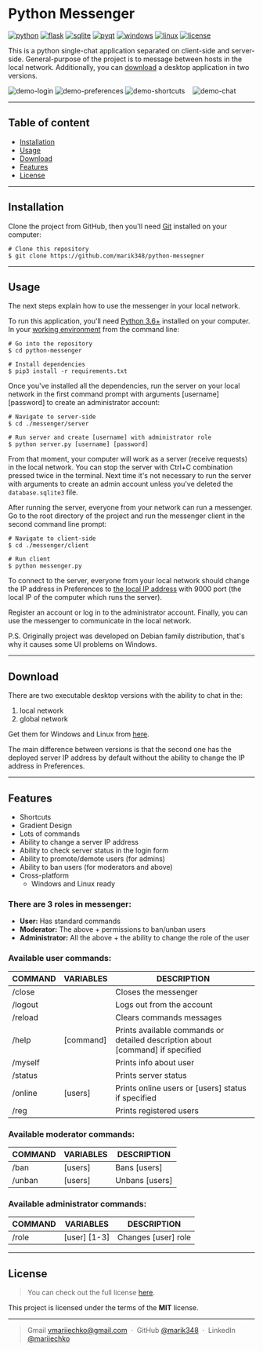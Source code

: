 # Python Messenger

[![python]][pypi-url]
[![flask]][flask-url]
[![sqlite]][sqlite-url]
[![pyqt]][pyqt-url]
[![windows]][windows-url]
[![linux]][linux-url]
[![license]][license-url]

This is a python single-chat application separated on client-side and server-side.
General-purpose of the project is to message between hosts in the local network.
Additionally, you can [download](#download) a desktop application in two versions.

![demo-login] ![demo-preferences]
![demo-shortcuts] &nbsp;&nbsp; ![demo-chat]

---

## Table of content

- [Installation](#installation)
- [Usage](#usage)
- [Download](#download)
- [Features](#features)
- [License](#license)

---

## Installation

Clone the project from GitHub, then you'll need [Git](https://git-scm.com/) 
installed on your computer:

```
# Clone this repository
$ git clone https://github.com/marik348/python-messegner
```

---

## Usage

The next steps explain how to use the messenger in your local network.

To run this application, you'll need [Python 3.6+](https://www.python.org/) 
installed on your computer.
In your [working environment][venv-url] from the command line:

```
# Go into the repository
$ cd python-messenger

# Install dependencies
$ pip3 install -r requirements.txt
```

Once you've installed all the dependencies, run the server on your local 
network in the first command prompt with arguments [username] [password] 
to create an administrator account:

```
# Navigate to server-side
$ cd ./messenger/server

# Run server and create [username] with administrator role 
$ python server.py [username] [password]
```

From that moment, your computer will work as a server (receive requests)
in the local network.
You can stop the server with Ctrl+C combination pressed twice in the terminal.
Next time it's not necessary to run the server with arguments to create an 
admin account unless you've deleted the ```database.sqlite3``` file.

After running the server, everyone from your network can run a messenger.
Go to the root directory of the project and 
run the messenger client in the second command line prompt:

```
# Navigate to client-side
$ cd ./messenger/client

# Run client
$ python messenger.py
```

To connect to the server, everyone from your local network should
change the IP address in Preferences to [the local IP address](https://www.whatismybrowser.com/detect/what-is-my-local-ip-address) 
with 9000 port (the local IP of the computer which runs the server).

Register an account or log in to the administrator account.
Finally, you can use the messenger to communicate in the local network. 

P.S. Originally project was developed on Debian family distribution, 
that's why it causes some UI problems on Windows.

---

## Download

There are two executable desktop versions with the ability to chat in the:

1. local network
2. global network

Get them for Windows and Linux from [here](https://github.com/marik348/python-messegner/releases/tag/v1.2.0).

The main difference between versions is that the second one
has the deployed server IP address by default
without the ability to change the IP address in Preferences.

---

## Features

* Shortcuts
* Gradient Design
* Lots of commands
* Ability to change a server IP address
* Ability to check server status in the login form
* Ability to promote/demote users (for admins)
* Ability to ban users (for moderators and above)
* Cross-platform
  - Windows and Linux ready

### There are 3 roles in messenger:

- **User:** Has standard commands
- **Moderator:** The above + permissions to ban/unban users
- **Administrator:** All the above + the ability to change the role of the user

### Available user commands:

COMMAND | VARIABLES | DESCRIPTION
--------|-----------|--------------------------
/close  |           | Closes the messenger
/logout |           | Logs out from the account
/reload |           | Clears commands messages
/help   | [command] | Prints available commands or detailed description about [command] if specified
/myself |           | Prints info about user
/status |           | Prints server status
/online | [users]   | Prints online users or [users] status if specified
/reg    |           | Prints registered users

### Available moderator commands:

COMMAND | VARIABLES  | DESCRIPTION
--------|------------|--------------
/ban    | [users]    | Bans [users]
/unban  | [users]    | Unbans [users]

### Available administrator commands:

COMMAND | VARIABLES    | DESCRIPTION
--------|--------------|--------------------
/role   | [user] [1-3] | Changes [user] role

---

## License

>You can check out the full license [here][license-url].

This project is licensed under the terms of the **MIT** license.

---

> Gmail [vmariiechko@gmail.com](mailto:vmariiechko@gmail.com) &nbsp;&middot;&nbsp;
> GitHub [@marik348](https://github.com/marik348) &nbsp;&middot;&nbsp;
> LinkedIn [@mariiechko](https://www.linkedin.com/in/mariiechko/)

<!-- Markdown links and images -->
[python]: https://img.shields.io/badge/Python%203.6+-14354C?style=for-the-badge&logo=python&logoColor=white
[flask]: https://img.shields.io/badge/flask-%23000.svg?&style=for-the-badge&logo=flask&logoColor=white
[sqlite]: https://img.shields.io/badge/sqlite-%2307405e.svg?&style=for-the-badge&logo=sqlite&logoColor=white
[pyqt]: https://img.shields.io/badge/pyqt5-%2341CD52.svg?&style=for-the-badge&logo=qt&logoColor=white
[windows]: https://img.shields.io/badge/windows-0078D6?logo=windows&logoColor=white&style=for-the-badge
[linux]: https://img.shields.io/badge/linux-%23d6d6d6?logo=linux&logoColor=black&style=for-the-badge
[license]: https://img.shields.io/badge/license-MIT-%2341CD52.svg?&style=for-the-badge

[pypi-url]: https://pypi.org/project/py-messenger/
[flask-url]: https://pypi.org/project/Flask/
[sqlite-url]: https://docs.python.org/3/library/sqlite3.html
[pyqt-url]: https://pypi.org/project/PyQt5/#description
[windows-url]: https://www.microsoft.com/en-us/windows/
[linux-url]: https://linuxmint.com/
[license-url]: https://github.com/marik348/python-messegner/blob/master/LICENSE.txt

[demo-login]: https://i.imgur.com/TmN0v1t.png
[demo-preferences]: https://i.imgur.com/znQcrxJ.png
[demo-shortcuts]: https://i.imgur.com/xROErgP.png
[demo-chat]: https://i.imgur.com/fYqpBCe.png

[venv-url]: https://docs.python.org/3/tutorial/venv.html
